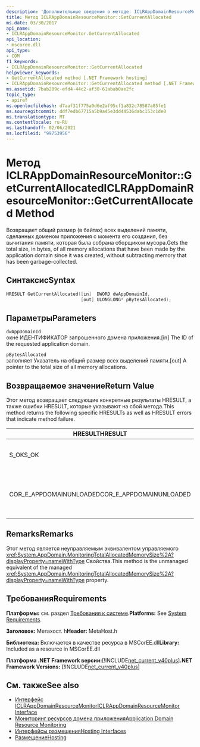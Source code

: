 ```yaml
---
description: 'Дополнительные сведения о методе: ICLRAppDomainResourceMonitor:: GetCurrentAllocated'
title: Метод ICLRAppDomainResourceMonitor::GetCurrentAllocated
ms.date: 03/30/2017
api_name:
- ICLRAppDomainResourceMonitor.GetCurrentAllocated
api_location:
- mscoree.dll
api_type:
- COM
f1_keywords:
- ICLRAppDomainResourceMonitor::GetCurrentAllocated
helpviewer_keywords:
- GetCurrentAllocated method [.NET Framework hosting]
- ICLRAppDomainResourceMonitor::GetCurrentAllocated method [.NET Framework hosting]
ms.assetid: 7bab209c-efd4-44c2-af30-61abab0ae2fc
topic_type:
- apiref
ms.openlocfilehash: d7aaf31f775a9d6e2af95cf1a832c78587a85fe1
ms.sourcegitcommit: ddf7edb67715a5b9a45e3dd44536dabc153c1de0
ms.translationtype: MT
ms.contentlocale: ru-RU
ms.lasthandoff: 02/06/2021
ms.locfileid: "99753956"
---
```

# <a name="iclrappdomainresourcemonitorgetcurrentallocated-method"></a><span data-ttu-id="cb02d-103">Метод ICLRAppDomainResourceMonitor::GetCurrentAllocated</span><span class="sxs-lookup"><span data-stu-id="cb02d-103">ICLRAppDomainResourceMonitor::GetCurrentAllocated Method</span></span>

<span data-ttu-id="cb02d-104">Возвращает общий размер (в байтах) всех выделений памяти, сделанных доменом приложения с момента его создания, без вычитания памяти, которая была собрана сборщиком мусора.</span><span class="sxs-lookup"><span data-stu-id="cb02d-104">Gets the total size, in bytes, of all memory allocations that have been made by the application domain since it was created, without subtracting memory that has been garbage-collected.</span></span>  
  
## <a name="syntax"></a><span data-ttu-id="cb02d-105">Синтаксис</span><span class="sxs-lookup"><span data-stu-id="cb02d-105">Syntax</span></span>  
  
```cpp  
HRESULT GetCurrentAllocated([in]  DWORD dwAppDomainId,  
                            [out] ULONGLONG* pBytesAllocated);  
```  
  
## <a name="parameters"></a><span data-ttu-id="cb02d-106">Параметры</span><span class="sxs-lookup"><span data-stu-id="cb02d-106">Parameters</span></span>  

 `dwAppDomainId`  
 <span data-ttu-id="cb02d-107">окне ИДЕНТИФИКАТОР запрошенного домена приложения.</span><span class="sxs-lookup"><span data-stu-id="cb02d-107">[in] The ID of the requested application domain.</span></span>  
  
 `pBytesAllocated`  
 <span data-ttu-id="cb02d-108">заполняет Указатель на общий размер всех выделений памяти.</span><span class="sxs-lookup"><span data-stu-id="cb02d-108">[out] A pointer to the total size of all memory allocations.</span></span>  
  
## <a name="return-value"></a><span data-ttu-id="cb02d-109">Возвращаемое значение</span><span class="sxs-lookup"><span data-stu-id="cb02d-109">Return Value</span></span>  

 <span data-ttu-id="cb02d-110">Этот метод возвращает следующие конкретные результаты HRESULT, а также ошибки HRESULT, которые указывают на сбой метода.</span><span class="sxs-lookup"><span data-stu-id="cb02d-110">This method returns the following specific HRESULTs as well as HRESULT errors that indicate method failure.</span></span>  
  
|<span data-ttu-id="cb02d-111">HRESULT</span><span class="sxs-lookup"><span data-stu-id="cb02d-111">HRESULT</span></span>|<span data-ttu-id="cb02d-112">Описание:</span><span class="sxs-lookup"><span data-stu-id="cb02d-112">Description</span></span>|  
|-------------|-----------------|  
|<span data-ttu-id="cb02d-113">S_OK</span><span class="sxs-lookup"><span data-stu-id="cb02d-113">S_OK</span></span>|<span data-ttu-id="cb02d-114">Метод завершился успешно.</span><span class="sxs-lookup"><span data-stu-id="cb02d-114">The method completed successfully.</span></span>|  
|<span data-ttu-id="cb02d-115">COR_E_APPDOMAINUNLOADED</span><span class="sxs-lookup"><span data-stu-id="cb02d-115">COR_E_APPDOMAINUNLOADED</span></span>|<span data-ttu-id="cb02d-116">Домен приложения был выгружен или не существует.</span><span class="sxs-lookup"><span data-stu-id="cb02d-116">The application domain has been unloaded or does not exist.</span></span>|  
  
## <a name="remarks"></a><span data-ttu-id="cb02d-117">Remarks</span><span class="sxs-lookup"><span data-stu-id="cb02d-117">Remarks</span></span>  

 <span data-ttu-id="cb02d-118">Этот метод является неуправляемым эквивалентом управляемого <xref:System.AppDomain.MonitoringTotalAllocatedMemorySize%2A?displayProperty=nameWithType> Свойства.</span><span class="sxs-lookup"><span data-stu-id="cb02d-118">This method is the unmanaged equivalent of the managed <xref:System.AppDomain.MonitoringTotalAllocatedMemorySize%2A?displayProperty=nameWithType> property.</span></span>  
  
## <a name="requirements"></a><span data-ttu-id="cb02d-119">Требования</span><span class="sxs-lookup"><span data-stu-id="cb02d-119">Requirements</span></span>  

 <span data-ttu-id="cb02d-120">**Платформы:** см. раздел [Требования к системе](../../get-started/system-requirements.md).</span><span class="sxs-lookup"><span data-stu-id="cb02d-120">**Platforms:** See [System Requirements](../../get-started/system-requirements.md).</span></span>  
  
 <span data-ttu-id="cb02d-121">**Заголовок:** Метахост. h</span><span class="sxs-lookup"><span data-stu-id="cb02d-121">**Header:** MetaHost.h</span></span>  
  
 <span data-ttu-id="cb02d-122">**Библиотека:** Включается в качестве ресурса в MSCorEE.dll</span><span class="sxs-lookup"><span data-stu-id="cb02d-122">**Library:** Included as a resource in MSCorEE.dll</span></span>  
  
 <span data-ttu-id="cb02d-123">**Платформа .NET Framework версии:**[!INCLUDE[net_current_v40plus](../../../../includes/net-current-v40plus-md.md)]</span><span class="sxs-lookup"><span data-stu-id="cb02d-123">**.NET Framework Versions:** [!INCLUDE[net_current_v40plus](../../../../includes/net-current-v40plus-md.md)]</span></span>  
  
## <a name="see-also"></a><span data-ttu-id="cb02d-124">См. также</span><span class="sxs-lookup"><span data-stu-id="cb02d-124">See also</span></span>

- [<span data-ttu-id="cb02d-125">Интерфейс ICLRAppDomainResourceMonitor</span><span class="sxs-lookup"><span data-stu-id="cb02d-125">ICLRAppDomainResourceMonitor Interface</span></span>](iclrappdomainresourcemonitor-interface.md)
- [<span data-ttu-id="cb02d-126">Мониторинг ресурсов домена приложения</span><span class="sxs-lookup"><span data-stu-id="cb02d-126">Application Domain Resource Monitoring</span></span>](../../../standard/garbage-collection/app-domain-resource-monitoring.md)
- [<span data-ttu-id="cb02d-127">Интерфейсы размещения</span><span class="sxs-lookup"><span data-stu-id="cb02d-127">Hosting Interfaces</span></span>](hosting-interfaces.md)
- [<span data-ttu-id="cb02d-128">Размещение</span><span class="sxs-lookup"><span data-stu-id="cb02d-128">Hosting</span></span>](index.md)
